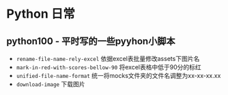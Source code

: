 # Python 日常

## python100 - 平时写的一些pyyhon小脚本

* `rename-file-name-rely-excel` 依据excel表批量修改assets下图片名
* `mark-in-red-with-scores-bellow-90`  将excel表格中低于90分的标红
* `unified-file-name-format`  统一将mocks文件夹的文件名调整为xx-xx-xx.xx
* `download-image`  下载图片
